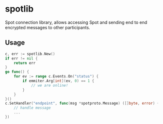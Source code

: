 # spotlib

Spot connection library, allows accessing Spot and sending end to end encrypted messages to other participants.

## Usage

```go
c, err := spotlib.New()
if err != nil {
    return err
}
go func() {
    for ev := range c.Events.On("status") {
        if emmiter.Arg[int](ev, 0) == 1 {
            // we are online!
        }
    }
}()
c.SetHandler("endpoint", func(msg *spotproto.Message) ([]byte, error) {
    // handle message
    ...
})
```
